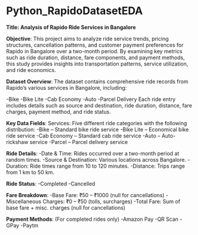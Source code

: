 # Python_RapidoDatasetEDA

**Title: Analysis of Rapido Ride Services in Bangalore**

**Objective**:
This project aims to analyze ride service trends, pricing structures, cancellation patterns, and customer payment preferences for Rapido in Bangalore over a two-month period. By examining key metrics such as ride duration, distance, fare components, and payment methods, this study provides insights into transportation patterns, service utilization, and ride economics.

**Dataset Overview**:
The dataset contains comprehensive ride records from Rapido’s various services in Bangalore, including:

-Bike
-Bike Lite
-Cab Economy
-Auto
-Parcel Delivery
Each ride entry includes details such as source and destination, ride duration, distance, fare charges, payment method, and ride status.

**Key Data Fields**:
Services: Five different ride categories with the following distribution:
-Bike – Standard bike ride service
-Bike Lite – Economical bike ride service
-Cab Economy  – Standard cab ride service
-Auto – Auto-rickshaw service
-Parcel  – Parcel delivery service

**Ride Details**:
-Date & Time: Rides occurred over a two-month period at random times.
-Source & Destination: Various locations across Bangalore.
-Duration: Ride times range from 10 to 120 minutes.
-Distance: Trips range from 1 km to 50 km.

**Ride Status**:
-Completed 
-Cancelled 

**Fare Breakdown**:
-Base Fare: ₹50 – ₹1000 (null for cancellations)
-Miscellaneous Charges: ₹0 – ₹50 (tolls, surcharges)
-Total Fare: Sum of base fare + misc. charges (null for cancellations)

**Payment Methods**: (For completed rides only)
-Amazon Pay
-QR Scan
-GPay
-Paytm
